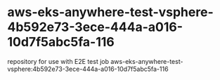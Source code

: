 # aws-eks-anywhere-test-vsphere-4b592e73-3ece-444a-a016-10d7f5abc5fa-116
repository for use with E2E test job aws-eks-anywhere-test-vsphere:4b592e73-3ece-444a-a016-10d7f5abc5fa-116
